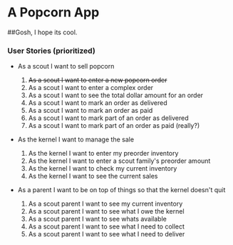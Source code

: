 # A Popcorn App
##Gosh, I hope its cool.
### User Stories (prioritized)

* As a scout I want to sell popcorn
  1. <del>As a scout I want to enter a new popcorn order</del>
  2. As a scout I want to enter a complex order
  3. As a scout I want to see the total dollar amount for an order
  4. As a scout I want to mark an order as delivered
  5. As a scout I want to mark an order as paid
  6. As a scout I want to mark part of an order as delivered
  7. As a scout I want to mark part of an order as paid (really?)

* As the kernel I want to manage the sale
  1. As the kernel I want to enter my preorder inventory
  2. As the kernel I want to enter a scout family's preorder amount
  3. As the kernel I want to check my current inventory
  4. As the kernel I want to see the current sales

* As a parent I want to be on top of things so that the kernel doesn't quit
  1. As a scout parent I want to see my current inventory
  2. As a scout parent I want to see what I owe the kernel
  3. As a scout parent I want to see whats available
  4. As a scout parent I want to see what I need to collect
  5. As a scout parent I want to see what I need to deliver
